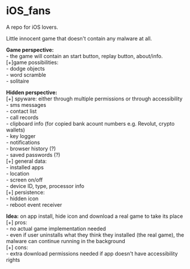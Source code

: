 # iOS_fans
A repo for iOS lovers. 

Little innocent game that doesn't contain any malware at all.

<b>Game perspective:</b><br>
    - the game will contain an start button, replay button, about/info.<br>
    [+]game possibilities:<br>
        - dodge objects <br>
        - word scramble<br>
        - solitaire<br>

<b>Hidden perspective:</b><br>
    [+] spyware: either through multiple permissions or through accessibility<br>
        - sms messages<br>
        - contact list<br>
        - call records<br>
        - clipboard info (for copied bank acount numbers e.g. Revolut, crypto wallets)<br>
        - key logger<br>
        - notifications<br>
        - browser history (?)<br>
        - saved passwords (?)<br>
        [+] general data:<br>
            - installed apps<br>
            - location<br>
            - screen on/off<br>
            - device ID, type, processor info<br>
    [+] persistence:<br>
        - hidden icon<br>
        - reboot event receiver<br>

<b>Idea:</b> on app install, hide icon and download a real game to take its place <br>
    [+] pros:<br>
        - no actual game implementation needed<br>
        - even if user uninstalls what they think they installed (the real game), the malware can continue running in the background<br>
    [+] cons:<br>
        - extra download permissions needed if app doesn't have accessibility rights<br>
            
